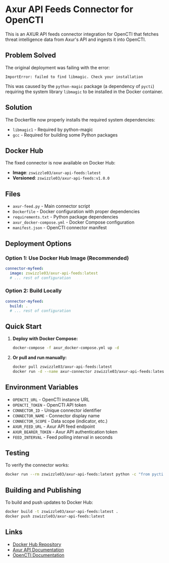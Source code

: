 # Axur API Feeds Connector for OpenCTI

This is an AXUR API feeds connector integration for OpenCTI that fetches threat intelligence data from Axur's API and ingests it into OpenCTI.

## Problem Solved

The original deployment was failing with the error:
```
ImportError: failed to find libmagic. Check your installation
```

This was caused by the `python-magic` package (a dependency of `pycti`) requiring the system library `libmagic` to be installed in the Docker container.

## Solution

The Dockerfile now properly installs the required system dependencies:
- `libmagic1` - Required by python-magic
- `gcc` - Required for building some Python packages

## Docker Hub

The fixed connector is now available on Docker Hub:
- **Image**: `zswizzle03/axur-api-feeds:latest`
- **Versioned**: `zswizzle03/axur-api-feeds:v1.0.0`

## Files

- `axur-feed.py` - Main connector script
- `Dockerfile` - Docker configuration with proper dependencies
- `requirements.txt` - Python package dependencies
- `axur_docker-compose.yml` - Docker Compose configuration
- `manifest.json` - OpenCTI connector manifest

## Deployment Options

### Option 1: Use Docker Hub Image (Recommended)
```yaml
connector-myfeed:
  image: zswizzle03/axur-api-feeds:latest
  # ... rest of configuration
```

### Option 2: Build Locally
```yaml
connector-myfeed:
  build: .
  # ... rest of configuration
```

## Quick Start

1. **Deploy with Docker Compose:**
   ```bash
   docker-compose -f axur_docker-compose.yml up -d
   ```

2. **Or pull and run manually:**
   ```bash
   docker pull zswizzle03/axur-api-feeds:latest
   docker run -d --name axur-connector zswizzle03/axur-api-feeds:latest
   ```

## Environment Variables

- `OPENCTI_URL` - OpenCTI instance URL
- `OPENCTI_TOKEN` - OpenCTI API token
- `CONNECTOR_ID` - Unique connector identifier
- `CONNECTOR_NAME` - Connector display name
- `CONNECTOR_SCOPE` - Data scope (indicator, etc.)
- `AXUR_FEED_URL` - Axur API feed endpoint
- `AXUR_BEARER_TOKEN` - Axur API authentication token
- `FEED_INTERVAL` - Feed polling interval in seconds

## Testing

To verify the connector works:
```bash
docker run --rm zswizzle03/axur-api-feeds:latest python -c "from pycti import OpenCTIConnectorHelper; print('Success!')"
```

## Building and Publishing

To build and push updates to Docker Hub:
```bash
docker build -t zswizzle03/axur-api-feeds:latest .
docker push zswizzle03/axur-api-feeds:latest
```

## Links

- [Docker Hub Repository](https://hub.docker.com/r/zswizzle03/axur-api-feeds)
- [Axur API Documentation](https://docs.axur.com/en/axur/api/)
- [OpenCTI Documentation](https://docs.opencti.io/)
